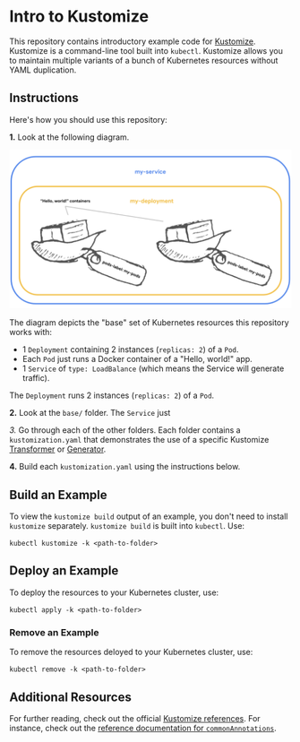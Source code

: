 # Intro to Kustomize

This repository contains introductory example code for [Kustomize](https://kustomize.io/). Kustomize is a command-line tool built into `kubectl`. Kustomize allows you to maintain multiple variants of a bunch of Kubernetes resources without YAML duplication.

## Instructions

Here's how you should use this repository:

**1.** Look at the following diagram.

![A diagram of 2 Pods labeled "pods-label: my-pods", in a Deployments called my-deployment, in a Service called my-service.](https://raw.githubusercontent.com/NimJay/intro-to-kustomize/main/pods-deployment-service-diagram.png)

The diagram depicts the "base" set of Kubernetes resources this repository works with:
* 1 `Deployment` containing 2 instances (`replicas: 2`) of a `Pod`.
* Each `Pod` just runs a Docker container of a "Hello, world!" app.
* 1 `Service` of `type: LoadBalance` (which means the Service will generate traffic).

The `Deployment` runs 2 instances (`replicas: 2`) of a `Pod`.

**2.** Look at the `base/` folder.   The `Service` just

*3.* Go through each of the other folders. Each folder contains a `kustomization.yaml` that demonstrates the use of a specific Kustomize [Transformer]() or [Generator]().

**4.** Build each `kustomization.yaml` using the instructions below.


## Build an Example

To view the `kustomize build` output of an example, you don't need to install `kustomize` separately. `kustomize build` is built into `kubectl`. Use:
```
kubectl kustomize -k <path-to-folder>
```

## Deploy an Example

To deploy the resources to your Kubernetes cluster, use:
```
kubectl apply -k <path-to-folder>
```

### Remove an Example

To remove the resources deloyed to your Kubernetes cluster, use:
```
kubectl remove -k <path-to-folder>
```

## Additional Resources

For further reading, check out the official [Kustomize references](https://kubectl.docs.kubernetes.io/references/kustomize/). For instance, check out the [reference documentation for `commonAnnotations`](https://kubectl.docs.kubernetes.io/references/kustomize/kustomization/commonannotations/).

